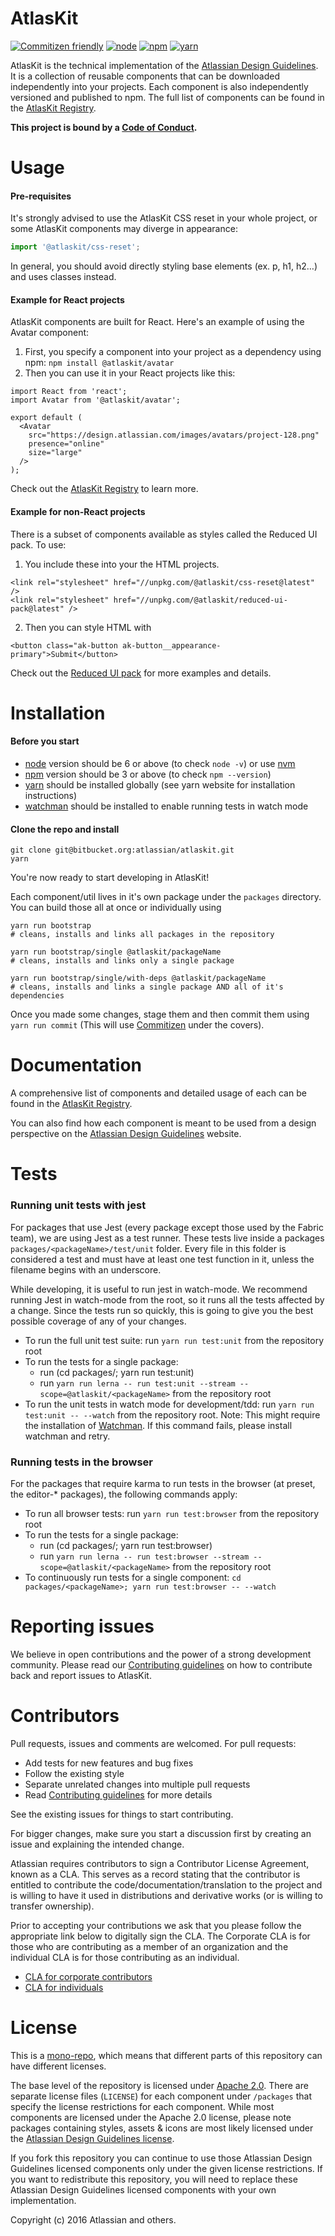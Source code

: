 AtlasKit
==============
[![Commitizen friendly](https://img.shields.io/badge/commitizen-friendly-brightgreen.svg)](http://commitizen.github.io/cz-cli/)
[![node](https://img.shields.io/badge/node-6.10%2B-brightgreen.svg)]()
[![npm](https://img.shields.io/badge/npm-3.8%2B-brightgreen.svg)]()
[![yarn](https://img.shields.io/badge/yarn-0.18.1-brightgreen.svg)]()

AtlasKit is the technical implementation of the [Atlassian Design Guidelines][ADG]. It is a collection of reusable components that can be downloaded independently into your projects. Each component is also independently versioned and published to npm. The full list of components can be found in the [AtlasKit Registry][AtlasKitRegistry].

**This project is bound by a [Code of Conduct][codeofconduct].**

Usage
======

#### Pre-requisites
It's strongly advised to use the AtlasKit CSS reset in your whole project, or some AtlasKit components
may diverge in appearance:

```javascript
import '@atlaskit/css-reset';
```

In general, you should avoid directly styling base elements (ex. p, h1, h2…) and uses classes instead.

#### Example for React projects

AtlasKit components are built for React. Here's an example of using the Avatar component:

1. First, you specify a component into your project as a dependency using npm: `npm install @atlaskit/avatar`
2. Then you can use it in your React projects like this:

```
import React from 'react';
import Avatar from '@atlaskit/avatar';

export default (
  <Avatar
    src="https://design.atlassian.com/images/avatars/project-128.png"
    presence="online"
    size="large"
  />
);
```
Check out the [AtlasKit Registry][AtlasKitRegistry] to learn more.

#### Example for non-React projects

There is a subset of components available as styles called the Reduced UI pack.
To use:

1. You include these into your the HTML projects.

```
<link rel="stylesheet" href="//unpkg.com/@atlaskit/css-reset@latest" />
<link rel="stylesheet" href="//unpkg.com/@atlaskit/reduced-ui-pack@latest" />
```
2. Then you can style HTML with

`<button class="ak-button ak-button__appearance-primary">Submit</button>`

Check out the [Reduced UI pack](http://go.atlassian.com/reduced-ui-pack) for more examples and details.


Installation
============

#### Before you start

* [node](https://nodejs.org/) version should be 6 or above (to check `node -v`) or use [nvm](https://github.com/creationix/nvm)
* [npm](https://www.npmjs.com/) version should be 3 or above (to check `npm --version`)
* [yarn](https://yarnpkg.com/) should be installed globally (see yarn website for installation instructions)
* [watchman](https://facebook.github.io/watchman/docs/install.html) should be installed to enable running tests in watch mode

#### Clone the repo and install

```
git clone git@bitbucket.org:atlassian/atlaskit.git
yarn
```
You're now ready to start developing in AtlasKit!

Each component/util lives in it's own package under the `packages` directory. You can build those all at once or individually using

```
yarn run bootstrap
# cleans, installs and links all packages in the repository
```

```
yarn run bootstrap/single @atlaskit/packageName
# cleans, installs and links only a single package
```

```
yarn run bootstrap/single/with-deps @atlaskit/packageName
# cleans, installs and links a single package AND all of it's dependencies
```

Once you made some changes, stage them and then commit them using `yarn run commit` (This will use [Commitizen](https://github.com/commitizen/cz-cli) under the covers).


Documentation
=============
A comprehensive list of components and detailed usage of each can be found in the [AtlasKit Registry][AtlasKitRegistry].

You can also find how each component is meant to be used from a design perspective on the [Atlassian Design Guidelines][ADG] website.

Tests
=====

### Running unit tests with jest

For packages that use Jest (every package except those used by the Fabric team), we are using Jest as a test runner. These tests live inside a packages `packages/<packageName>/test/unit` folder. Every file in this folder is considered a test and must have at least one test function in it, unless the filename begins with an underscore.

While developing, it is useful to run jest in watch-mode. We recommend running Jest in watch-mode from the root, so it runs all the tests affected by a change. Since the tests run so quickly, this is going to give you the best possible coverage of any of your changes.

* To run the full unit test suite: run `yarn run test:unit` from the repository root
* To run the tests for a single package:
  * run (cd packages/<packageName>; yarn run test:unit)
  * run `yarn run lerna -- run test:unit --stream --scope=@atlaskit/<packageName>` from the repository root
* To run the unit tests in watch mode for development/tdd: run `yarn run test:unit -- --watch` from the repository root. Note: This might require the installation of [Watchman](https://facebook.github.io/watchman/docs/install.html). If this command fails, please install watchman and retry.

### Running tests in the browser

For the packages that require karma to run tests in the browser (at preset, the editor-* packages), the following commands apply:

* To run all browser tests: run `yarn run test:browser` from the repository root
* To run the tests for a single package:
  * run (cd packages/<packageName>; yarn run test:browser)
  * run `yarn run lerna -- run test:browser --stream --scope=@atlaskit/<packageName>` from the repository root
* To continuously run tests for a single component: `cd packages/<packageName>; yarn run test:browser -- --watch`

Reporting issues
============

We believe in open contributions and the power of a strong development community. Please read our [Contributing guidelines][CONTRIBUTING] on how to contribute back and report issues to AtlasKit.


Contributors
============

Pull requests, issues and comments are welcomed. For pull requests:

* Add tests for new features and bug fixes
* Follow the existing style
* Separate unrelated changes into multiple pull requests
* Read [Contributing guidelines][CONTRIBUTING] for more details

See the existing issues for things to start contributing.

For bigger changes, make sure you start a discussion first by creating
an issue and explaining the intended change.

Atlassian requires contributors to sign a Contributor License Agreement,
known as a CLA. This serves as a record stating that the contributor is
entitled to contribute the code/documentation/translation to the project
and is willing to have it used in distributions and derivative works
(or is willing to transfer ownership).

Prior to accepting your contributions we ask that you please follow the appropriate
link below to digitally sign the CLA. The Corporate CLA is for those who are
contributing as a member of an organization and the individual CLA is for
those contributing as an individual.

* [CLA for corporate contributors](https://na2.docusign.net/Member/PowerFormSigning.aspx?PowerFormId=e1c17c66-ca4d-4aab-a953-2c231af4a20b)
* [CLA for individuals](https://na2.docusign.net/Member/PowerFormSigning.aspx?PowerFormId=3f94fbdc-2fbe-46ac-b14c-5d152700ae5d)

License
========

This is a [mono-repo](https://github.com/babel/babel/blob/master/doc/design/monorepo.md), which means that different parts of this repository can have different licenses.

The base level of the repository is licensed under [Apache 2.0][LICENSE]. There are separate license files (`LICENSE`)  for each component under `/packages` that specify the license restrictions for each component. While most components are licensed under the Apache 2.0 license, please note packages containing styles, assets & icons are most likely licensed under the [Atlassian Design Guidelines license][ADG_License].

If you fork this repository you can continue to use those Atlassian Design Guidelines licensed components only under the given license restrictions. If you want to redistribute this repository, you will need to replace these Atlassian Design Guidelines licensed components with your own implementation.

Copyright (c) 2016 Atlassian and others.


[ADG]: http://atlassian.design/ "Atlassian Design Guidelines"
[ADG_License]: http://atlassian.design/license
[CONTRIBUTING]: ./CONTRIBUTING.md
[LICENSE]: ./LICENSE
[AtlasKitRegistry]: http://go.atlassian.com/atlaskit  "AtlasKit Registry"
[CODEOFCONDUCT]: ./CODE_OF_CONDUCT.md
